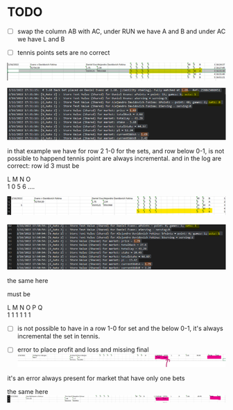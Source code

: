 # TODO

- [ ] swap the column AB with AC, under RUN we have A and B and under AC we have L and B


- [ ] tennis points sets are no correct

![tennis point1](/images/2/1.png?raw=true "tennis points1")

![tennis point2](/images/2/2.png?raw=true "tennis points2")

in that example we have for row 2 1-0 for the sets, and row below 0-1, is not possible to happend tennis point are always incremental. and in the log are correct: row id 3 must be 

L   M   N   O   
1   0   5   6   ....


![tennis point3](/images/2/3.png?raw=true "tennis points3")

![tennis point4](/images/2/4.png?raw=true "tennis points4")

the same here

must be

L   M   N   O   P   Q  
1   1   1   1   1   1

- [ ] is not possible to have in a row 1-0 for set and the below 0-1, it's always incremental the set in tennis. 

- [ ] error to place profit and loss and missing final
![tennis point5](/images/2/5.png?raw=true "tennis points5")

it's an error always present for market that have only one bets

the same here
![tennis point5](/images/2/6.png?raw=true "tennis points5")